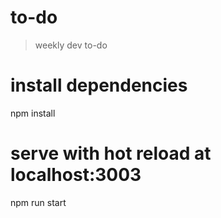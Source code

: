 # to-do

> weekly dev to-do

# install dependencies
npm install

# serve with hot reload at localhost:3003
npm run start

